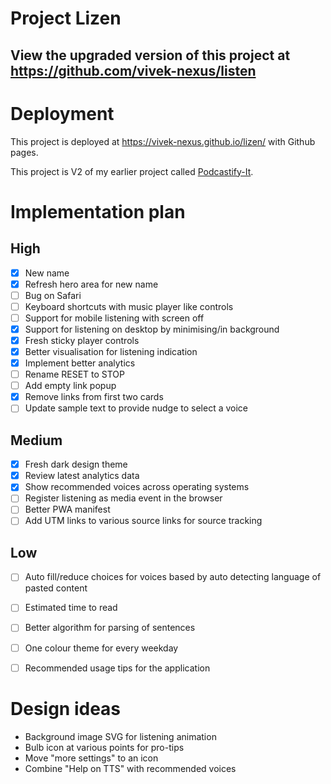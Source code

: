 # Project Lizen
## View the upgraded version of this project at https://github.com/vivek-nexus/listen

# Deployment
This project is deployed at https://vivek-nexus.github.io/lizen/ with Github pages.

This project is V2 of my earlier project called [Podcastify-It](https://github.com/vivek-nexus/podcastify-it).

# Implementation plan
## High
- [x] New name
- [x] Refresh hero area for new name
- [ ] Bug on Safari
- [ ] Keyboard shortcuts with music player like controls
- [ ] Support for mobile listening with screen off
- [x] Support for listening on desktop by minimising/in background
- [x] Fresh sticky player controls
- [x] Better visualisation for listening indication
- [x] Implement better analytics
- [ ] Rename RESET to STOP
- [ ] Add empty link popup
- [x] Remove links from first two cards
- [ ] Update sample text to provide nudge to select a voice

## Medium
- [x] Fresh dark design theme
- [x] Review latest analytics data
- [x] Show recommended voices across operating systems
- [ ] Register listening as media event in the browser
- [ ] Better PWA manifest
- [ ] Add UTM links to various source links for source tracking

## Low
- [ ] Auto fill/reduce choices for voices based by auto detecting language of pasted content
- [ ] Estimated time to read
- [ ] Better algorithm for parsing of sentences
- [ ] One colour theme for every weekday
- [ ] Recommended usage tips for the application


# Design ideas
- Background image SVG for listening animation
- Bulb icon at various points for pro-tips
- Move "more settings" to an icon
- Combine "Help on TTS" with recommended voices
